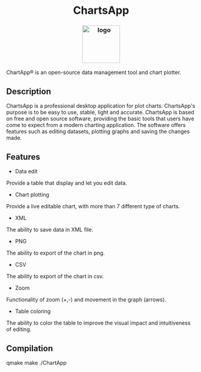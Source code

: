 <h1 align="center">ChartsApp</h1>
<h3 align="center"><img src="https://i.imgur.com/cDGc8FR.jpeg" alt="logo" height="100px"></h3>

ChartApp® is an open-source data management tool and chart plotter.

## Description

ChartsApp is a professional desktop application for plot charts. ChartsApp's purpose is to be easy to use, stable, light and accurate. ChartsApp is based on free and open source software, providing the basic tools that users have come to expect from a modern charting application. The software offers features such as editing datasets, plotting graphs and saving the changes made.

## Features
* Data edit

Provide a table that display and let you edit data.

* Chart plotting

Provide a live editable chart, with more than 7 different type of charts.

* XML

The ability to save data in XML file.

* PNG

The ability to export of the chart in png.

* CSV 

The ability to export of the chart in csv.

* Zoom 

Functionality of zoom (+,-) and movement in the graph (arrows).

* Table coloring

The ability to color the table to improve the visual impact and intuitiveness of editing.

## Compilation

qmake 
make 
./ChartApp

